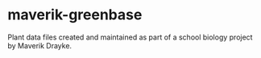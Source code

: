# maverik-greenbase
Plant data files created and maintained as part of a school biology project by Maverik Drayke.
